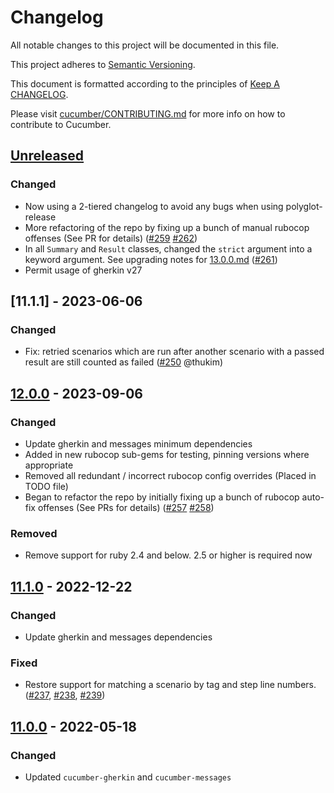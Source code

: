 # Changelog

All notable changes to this project will be documented in this file.

This project adheres to [Semantic Versioning](http://semver.org).

This document is formatted according to the principles of [Keep A CHANGELOG](http://keepachangelog.com).

Please visit [cucumber/CONTRIBUTING.md](https://github.com/cucumber/cucumber/blob/master/CONTRIBUTING.md) for more info on how to contribute to Cucumber.

## [Unreleased]
### Changed
- Now using a 2-tiered changelog to avoid any bugs when using polyglot-release
- More refactoring of the repo by fixing up a bunch of manual rubocop offenses (See PR for details)
  ([#259](https://github.com/cucumber/cucumber-ruby-core/pull/259) [#262](https://github.com/cucumber/cucumber-ruby-core/pull/262))
- In all `Summary` and `Result` classes, changed the `strict` argument into a keyword argument.
  See upgrading notes for [13.0.0.md](upgrading_notes/13.0.0.md#upgrading-to-1300)
  ([#261](https://github.com/cucumber/cucumber-ruby-core/pull/261))
- Permit usage of gherkin v27

## [11.1.1] - 2023-06-06
### Changed
- Fix: retried scenarios which are run after another scenario with a passed result are still counted as failed ([#250](https://github.com/cucumber/cucumber-ruby-core/pull/250) @thukim)

## [12.0.0] - 2023-09-06
### Changed
- Update gherkin and messages minimum dependencies
- Added in new rubocop sub-gems for testing, pinning versions where appropriate
- Removed all redundant / incorrect rubocop config overrides (Placed in TODO file)
- Began to refactor the repo by initially fixing up a bunch of rubocop auto-fix offenses (See PRs for details)
  ([#257](https://github.com/cucumber/cucumber-ruby-core/pull/257) [#258](https://github.com/cucumber/cucumber-ruby-core/pull/258))

### Removed
- Remove support for ruby 2.4 and below. 2.5 or higher is required now

## [11.1.0] - 2022-12-22
### Changed
- Update gherkin and messages dependencies

### Fixed
- Restore support for matching a scenario by tag and step line numbers. ([#237](https://github.com/cucumber/cucumber-ruby-core/pull/237), [#238](https://github.com/cucumber/cucumber-ruby-core/pull/238), [#239](https://github.com/cucumber/cucumber-ruby-core/pull/239))

## [11.0.0] - 2022-05-18
### Changed
- Updated `cucumber-gherkin` and `cucumber-messages`

[Unreleased]: https://github.com/cucumber/cucumber-ruby-core/compare/v12.0.0...main
[12.0.0]: https://github.com/cucumber/cucumber-ruby-core/compare/v11.1.0...v12.0.0
[11.1.0]: https://github.com/cucumber/cucumber-ruby-core/compare/v11.0.0...v11.1.0
[11.0.0]: https://github.com/cucumber/cucumber-ruby-core/compare/v10.1.1...v11.0.0

